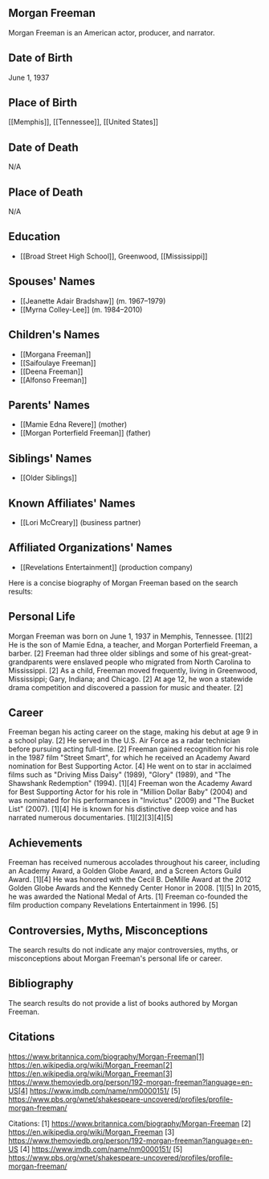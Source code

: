 ## Morgan Freeman
Morgan Freeman is an American actor, producer, and narrator. 

## Date of Birth
June 1, 1937

## Place of Birth
[[Memphis]], [[Tennessee]], [[United States]]

## Date of Death
N/A

## Place of Death
N/A

## Education
- [[Broad Street High School]], Greenwood, [[Mississippi]]

## Spouses' Names
- [[Jeanette Adair Bradshaw]] (m. 1967–1979)
- [[Myrna Colley-Lee]] (m. 1984–2010)

## Children's Names
- [[Morgana Freeman]]
- [[Saifoulaye Freeman]]
- [[Deena Freeman]]
- [[Alfonso Freeman]]

## Parents' Names
- [[Mamie Edna Revere]] (mother)
- [[Morgan Porterfield Freeman]] (father)

## Siblings' Names
- [[Older Siblings]]

## Known Affiliates' Names
- [[Lori McCreary]] (business partner)

## Affiliated Organizations' Names
- [[Revelations Entertainment]] (production company)

Here is a concise biography of Morgan Freeman based on the search results:

## Personal Life
Morgan Freeman was born on June 1, 1937 in Memphis, Tennessee. [1][2] He is the son of Mamie Edna, a teacher, and Morgan Porterfield Freeman, a barber. [2] Freeman had three older siblings and some of his great-great-grandparents were enslaved people who migrated from North Carolina to Mississippi. [2] As a child, Freeman moved frequently, living in Greenwood, Mississippi; Gary, Indiana; and Chicago. [2] At age 12, he won a statewide drama competition and discovered a passion for music and theater. [2]

## Career
Freeman began his acting career on the stage, making his debut at age 9 in a school play. [2] He served in the U.S. Air Force as a radar technician before pursuing acting full-time. [2] Freeman gained recognition for his role in the 1987 film "Street Smart", for which he received an Academy Award nomination for Best Supporting Actor. [4] He went on to star in acclaimed films such as "Driving Miss Daisy" (1989), "Glory" (1989), and "The Shawshank Redemption" (1994). [1][4] Freeman won the Academy Award for Best Supporting Actor for his role in "Million Dollar Baby" (2004) and was nominated for his performances in "Invictus" (2009) and "The Bucket List" (2007). [1][4] He is known for his distinctive deep voice and has narrated numerous documentaries. [1][2][3][4][5]

## Achievements
Freeman has received numerous accolades throughout his career, including an Academy Award, a Golden Globe Award, and a Screen Actors Guild Award. [1][4] He was honored with the Cecil B. DeMille Award at the 2012 Golden Globe Awards and the Kennedy Center Honor in 2008. [1][5] In 2015, he was awarded the National Medal of Arts. [1] Freeman co-founded the film production company Revelations Entertainment in 1996. [5]

## Controversies, Myths, Misconceptions
The search results do not indicate any major controversies, myths, or misconceptions about Morgan Freeman's personal life or career.

## Bibliography
The search results do not provide a list of books authored by Morgan Freeman.

## Citations
https://www.britannica.com/biography/Morgan-Freeman[1] https://en.wikipedia.org/wiki/Morgan_Freeman[2] https://en.wikipedia.org/wiki/Morgan_Freeman[3] https://www.themoviedb.org/person/192-morgan-freeman?language=en-US[4] https://www.imdb.com/name/nm0000151/
[5] https://www.pbs.org/wnet/shakespeare-uncovered/profiles/profile-morgan-freeman/

Citations:
[1] https://www.britannica.com/biography/Morgan-Freeman
[2] https://en.wikipedia.org/wiki/Morgan_Freeman
[3] https://www.themoviedb.org/person/192-morgan-freeman?language=en-US
[4] https://www.imdb.com/name/nm0000151/
[5] https://www.pbs.org/wnet/shakespeare-uncovered/profiles/profile-morgan-freeman/